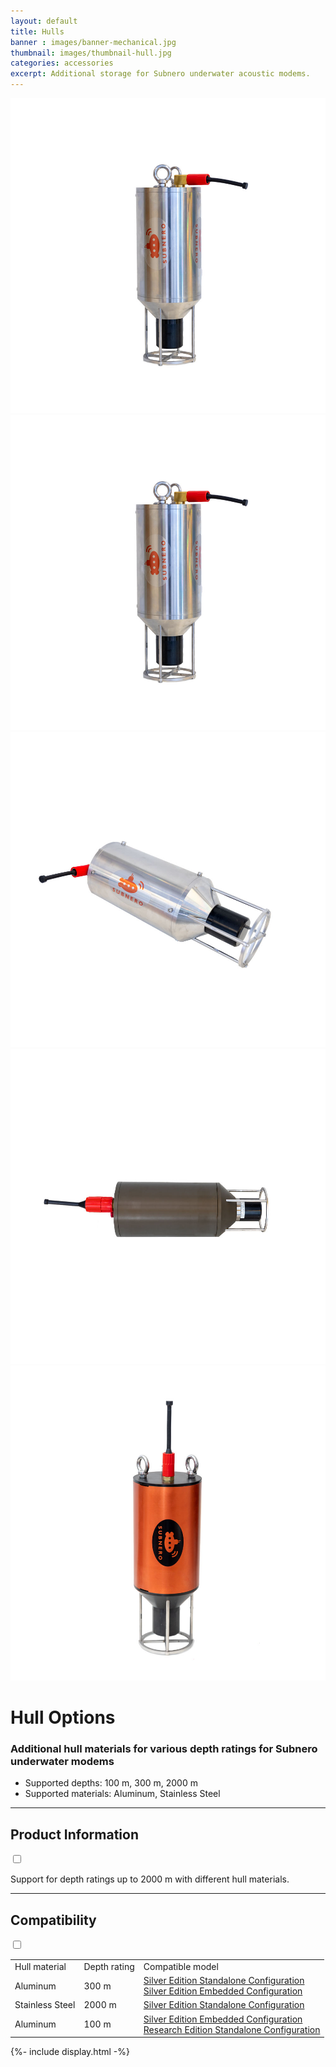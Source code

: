 ```yaml
---
layout: default
title: Hulls
banner : images/banner-mechanical.jpg
thumbnail: images/thumbnail-hull.jpg
categories: accessories
excerpt: Additional storage for Subnero underwater acoustic modems.
---
```


<div class='full tall' style='background-image: url({{site.baseurl}}/{{page.banner}});'>
  <div class='row'>
    <div class='large-12 columns'>
      <!-- {% include section-header.html title=page.title tagline=page.tagline color=page.title_color class="big" %} -->
    </div>
  </div>
  <div class='four spacing'></div>
  <div class='four spacing'></div>
</div>

<div class='full bg-grey'>
  <div class='row'>
      <div class='accessories'>
        <div class='accessories-img'>
            <div class='mod modBlogPost big'>
              <img id='main-img' src='/images/accessories-hull01.jpg'>
            </div>
            <div class='modGallery'>
              <div class='media modTeamMember shortcode-list'>
                <div class="member current-li"><a class='image-nav'><img src='/images/accessories-hull01.jpg'></a></div>
                <div class="member"><a class='image-nav'><img src='/images/accessories-hull02.jpg'></a></div>
                <div class="member"><a class='image-nav'><img src='/images/accessories-hull03.jpg'></a></div>
                <div class="member"><a class='image-nav'><img src='/images/accessories-hull04.jpg'></a></div>
              </div>
            </div>
        </div>
        <div class='accessories-info'>
            <h1>Hull Options</h1>
            <h3>Additional hull materials for various depth ratings for Subnero underwater modems</h3>
            <ul>
              <li>Supported depths: 100 m, 300 m, 2000 m</li>
              <li>Supported materials: Aluminum, Stainless Steel</li>
            </ul>
        </div>
      </div>
      <hr>
      <div class='wrap-collapsible'>
        <h2>Product Information</h2>
        <input id ='product' class='toggle' type='checkbox'>
        <label class='lbl-toggle' for='product'></label>
        <div class='collapsible-content'>
          <p>Support for depth ratings up to 2000 m with different hull materials.</p>
        </div>
      </div>
      <hr>
      <div class='wrap-collapsible'>
        <h2>Compatibility</h2>
        <input id ='compatibility' class='toggle' type='checkbox'>
        <label class='lbl-toggle' for='compatibility'></label>
        <div class='collapsible-content'>
          <table style="width:100%">
          <tr>
            <td>Hull material</td>
            <td>Depth rating</td>
            <td>Compatible model</td>
          </tr>
          <tr>
            <td>Aluminum</td>
            <td>300 m</td>
            <td><a href="{{site.baseurl}}/products/wnc-m25mss3">Silver Edition Standalone Configuration</a>
              <br/><a href="{{site.baseurl}}/products/wnc-m25mse3">Silver Edition Embedded Configuration</a></td>
          </tr>
          <tr>
            <td>Stainless Steel</td>
            <td>2000 m</td>
            <td><a href="{{site.baseurl}}/products/wnc-m25mss3">Silver Edition Standalone Configuration</a></td>
          </tr>
          <tr>
            <td>Aluminum</td>
            <td>100 m</td>
            <td><a href="{{site.baseurl}}/products/wnc-m25mse3">Silver Edition Embedded Configuration</a>
              <br/><a href="{{site.baseurl}}/products/wnc-m25mrs3">Research Edition Standalone Configuration</a></td>
          </tr>
        </table>
      </div>
    </div>
  </div>
</div>
{%- include display.html -%}